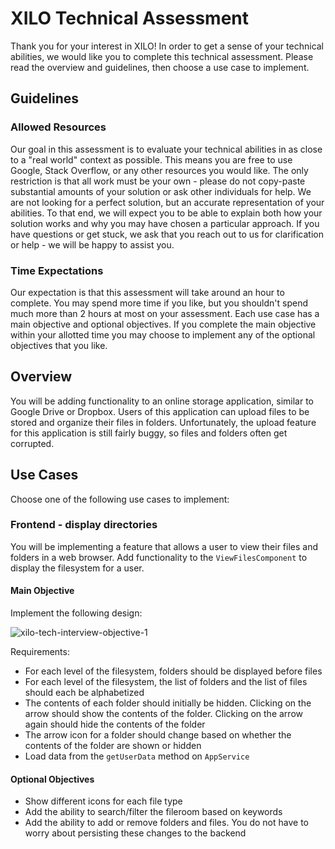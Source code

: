 # XILO Technical Assessment

Thank you for your interest in XILO! In order to get a sense of your technical abilities, we would like you to complete this technical assessment. Please read the overview and guidelines, then choose a use case to implement.

## Guidelines

### Allowed Resources

Our goal in this assessment is to evaluate your technical abilities in as close to a "real world" context as possible. This means you are free to use Google, Stack Overflow, or any other resources you would like. The only restriction is that all work must be your own - please do not copy-paste substantial amounts of your solution or ask other individuals for help. We are not looking for a perfect solution, but an accurate representation of your abilities. To that end, we will expect you to be able to explain both how your solution works and why you may have chosen a particular approach. If you have questions or get stuck, we ask that you reach out to us for clarification or help - we will be happy to assist you.

### Time Expectations

Our expectation is that this assessment will take around an hour to complete. You may spend more time if you like, but you shouldn't spend much more than 2 hours at most on your assessment. Each use case has a main objective and optional objectives. If you complete the main objective within your allotted time you may choose to implement any of the optional objectives that you like.

## Overview

You will be adding functionality to an online storage application, similar to Google Drive or Dropbox. Users of this application can upload files to be stored and organize their files in folders. Unfortunately, the upload feature for this application is still fairly buggy, so files and folders often get corrupted.

## Use Cases

Choose one of the following use cases to implement:

### Frontend - display directories

You will be implementing a feature that allows a user to view their files and folders in a web browser. Add functionality to the `ViewFilesComponent` to display the filesystem for a user.

#### Main Objective

Implement the following design:

![xilo-tech-interview-objective-1](https://user-images.githubusercontent.com/12035748/114325335-2c8c7680-9af5-11eb-8588-2825a69b51a9.png)

Requirements:
- For each level of the filesystem, folders should be displayed before files
- For each level of the filesystem, the list of folders and the list of files should each be alphabetized
- The contents of each folder should initially be hidden. Clicking on the arrow should show the contents of the folder. Clicking on the arrow again should hide the contents of the folder
- The arrow icon for a folder should change based on whether the contents of the folder are shown or hidden
- Load data from the `getUserData` method on `AppService`

#### Optional Objectives

- Show different icons for each file type
- Add the ability to search/filter the fileroom based on keywords
- Add the ability to add or remove folders and files. You do not have to worry about persisting these changes to the backend
